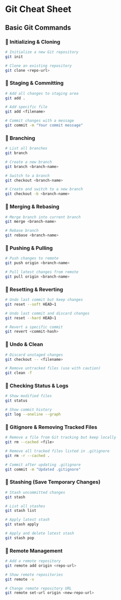 # Git Cheat Sheet

## Basic Git Commands

### 🔹 Initializing & Cloning
```bash
# Initialize a new Git repository
git init

# Clone an existing repository
git clone <repo-url>
```

### 🔹 Staging & Committing
```bash
# Add all changes to staging area
git add .

# Add specific file
git add <filename>

# Commit changes with a message
git commit -m "Your commit message"
```

### 🔹 Branching
```bash
# List all branches
git branch

# Create a new branch
git branch <branch-name>

# Switch to a branch
git checkout <branch-name>

# Create and switch to a new branch
git checkout -b <branch-name>
```

### 🔹 Merging & Rebasing
```bash
# Merge branch into current branch
git merge <branch-name>

# Rebase branch
git rebase <branch-name>
```

### 🔹 Pushing & Pulling
```bash
# Push changes to remote
git push origin <branch-name>

# Pull latest changes from remote
git pull origin <branch-name>
```

### 🔹 Resetting & Reverting
```bash
# Undo last commit but keep changes
git reset --soft HEAD~1

# Undo last commit and discard changes
git reset --hard HEAD~1

# Revert a specific commit
git revert <commit-hash>
```

### 🔹 Undo & Clean
```bash
# Discard unstaged changes
git checkout -- <filename>

# Remove untracked files (use with caution)
git clean -f
```

### 🔹 Checking Status & Logs
```bash
# Show modified files
git status

# Show commit history
git log --oneline --graph
```

### 🔹 Gitignore & Removing Tracked Files
```bash
# Remove a file from Git tracking but keep locally
git rm --cached <file>

# Remove all tracked files listed in .gitignore
git rm -r --cached .

# Commit after updating .gitignore
git commit -m "Updated .gitignore"
```

### 🔹 Stashing (Save Temporary Changes)
```bash
# Stash uncommitted changes
git stash

# List all stashes
git stash list

# Apply latest stash
git stash apply

# Apply and delete latest stash
git stash pop
```

### 🔹 Remote Management
```bash
# Add a remote repository
git remote add origin <repo-url>

# Show remote repositories
git remote -v

# Change remote repository URL
git remote set-url origin <new-repo-url>
```